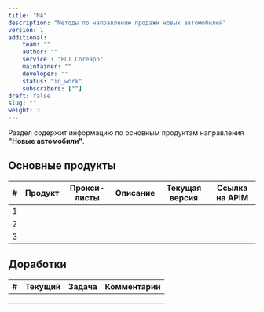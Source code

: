 ```yaml
---
title: "NA"
description: "Методы по направлению продажи новых автомобилей"
version: 1
additional:
    team: ""
    author: ""
    service : "PLT Coreapp"
    maintainer: ""
    developer: ""
    status: "in_work"
    subscribers: [""]
draft: false
slug: ""
weight: 3
---
```


Раздел содержит информацию по основным продуктам направления **"Новые автомобили"**.

## Основные продукты

| #   | Продукт | Прокси-листы | Описание | Текущая версия | Ссылка на APIM |
| --- | ------- | ------------ | -------- | -------------- | -------------- |
| 1   |         |              |          |                |                |
| 2   |         |              |          |                |                |
| 3   |         |              |          |                |                |


## Доработки

| #   | Текущий | Задача | Комментарии |
| --- | ------- | ------ | ----------- |
|     |         |        |             |
|     |         |        |             |
|     |         |        |             |
